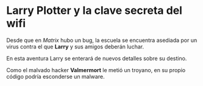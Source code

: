 # Larry Plotter y la clave secreta del wifi

Desde que en *Matrix* hubo un bug, la escuela se encuentra asediada por un virus contra el que **Larry** y sus amigos deberán luchar.

En esta aventura Larry se enterará de nuevos detalles sobre su destino.

Como el malvado hacker **Valmermort** le metió un troyano, en su propio código podría esconderse un malware.